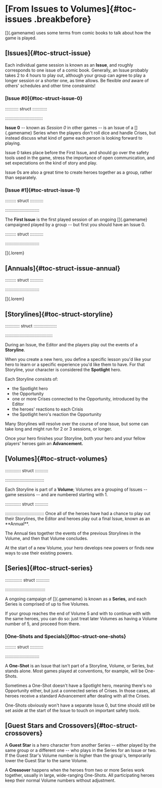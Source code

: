 # [From Issues to Volumes]{#toc-issues .breakbefore}

[]{.gamename} uses some terms from comic books to talk about how 
the game is played.

## [Issues]{#toc-struct-issue}

Each individual game session is known as an **Issue**, and roughly
corresponds to one issue of a comic book. Generally, an Issue probably
takes 2 to 4 hours to play out, although your group can agree to play
a longer session or a shorter one, as time allows. Be flexible *and*
aware of others' schedules and other time constraints!

### [Issue #0]{#toc-struct-issue-0}

::::::::::: struct ::::::::::::
<div class="issue wide zero">
  <div class="do_chargen wide"></div>
  <div class="lines_veils wide"></div>
  <div class="comics_code wide"></div>
</div>
:::::::::::::::::::::::::::::::

**Issue 0** -- known as *Session 0* in other games -- is an
Issue of a []{.gamename} Series when the players don't roll dice and 
handle Crises, but instead discuss what kind of game each person
is looking forward to playing.

Issue 0 takes place before the First Issue, and should go over the 
safety tools used in the game, stress the importance of open communication, 
and set expectations on the kind of story and play.

Issue 0s are also a great time to create heroes together as a group,
rather than separately.

### [Issue #1]{#toc-struct-issue-1}

::::::::: struct :::::::::::
<div class="issue first wide">
  <div class="recap wide"></div>
  <div class="vignette"></div>
  <div class="vignette"></div>
  <div class="vignette"></div>
  <div class="vignette"></div>
  <div class="crisis extra wide"></div>
  <div class="lettercol wide">
  </div>
</div>
::::::::::::::::::::::::::::

The **First Issue** is the first played session of an ongoing []{.gamename} 
campaigned played by a group -- but first you should have an Issue 0.

::::::::: struct :::::::::::
<div class="issue wide">
  <div class="lettercol wide">
   <div class="bleed wide"></div>
   <div class="stars_wishes wide"></div>
  </div>
</div>
::::::::::::::::::::::::::::

[]{.lorem}

## [Annuals]{#toc-struct-issue-annual}

::::::::: struct :::::::::::
<div class="issue wide">
  <div class="recap wide"></div>
  <div class="crisis wide"></div>
  <div class="vignette wide"></div>
  <div class="crisis wide"></div>
  <div class="vignette wide"></div>
  <div class="lettercol wide">
  </div>
</div>
::::::::::::::::::::::::::::

[]{.lorem}

## [Storylines]{#toc-struct-storyline}

:::::::::::: struct :::::::::::::::::::
<div class="storyline wide">
  <div class="issue wide"></div>
</div>
<div class="storyline wide">
  <div class="issue"></div>
  <div class="issue"></div>
  <div class="issue"></div>
  <div class="issue"></div>
</div>
:::::::::::::::::::::::::::::::::::::::

During an Issue, the Editor and the players play out the events of
a **Storyline**.

When you create a new hero, you define a specific lesson you'd like 
your hero to learn or a specific experience you'd like them to have.
For that Storyline, your character is considered the **Spotlight** hero.

Each Storyline consists of:

- the Spotlight hero
- the Opportunity
- one or more Crises connected to the Opportunity, introduced by the Editor
- the heroes' reactions to each Crisis
- the Spotlight hero's reaction the Opportunity

Many Storylines will resolve over the course of one Issue, but some
can take long and might run for 2 or 3 sessions, or longer.

Once your hero finishes your Storyline, both your hero and your 
fellow players' heroes gain an **Advancement.**

## [Volumes]{#toc-struct-volumes}

::::::::::::: struct :::::::::::
<div class="volume wide extra ">
  <div class="storyline wide"></div>
  <div class="storyline wide"></div>
  <div class="storyline wide"></div>
  <div class="issue annual wide"></div>
</div>
::::::::::::::::::::::::::::::::


Each Storyline is part of a **Volume**; Volumes are a grouping of
Issues -- game sessions -- and are numbered starting with 1.  

::::::::::::: struct :::::::::::
<div class="issue annual wide">
 <div class="recap wide"></div>
 <div class="crisis extra wide"></div>
 <div class="vignette"></div>
 <div class="vignette"></div>
 <div class="vignette"></div>
 <div class="vignette"></div>
 <div class="lettercol wide"></div>
</div>
::::::::::::::::::::::::::::::::
Once all of the heroes have had a chance to play out their Storylines, 
the Editor and heroes play out a final Issue, known as an **Annual**. 

The Annual ties together the events of the previous Storylines in the
Volume, and then that Volume concludes.

At the start of a new Volume, your hero develops new powers or finds 
new ways to use their existing powers.

## [Series]{#toc-struct-series}

:::::::::::::: struct :::::::::::
<div class="series wide">
  <div class="issue wide zero"></div>
  <div class="volume one extra wide"></div>
  <div class="volume two extra wide"></div>
  <div class="volume three extra wide"></div>
  <div class="volume four extra wide"></div>
  <div class="volume five extra wide"></div>
</div>
:::::::::::::::::::::::::::::::::

A ongoing campaign of []{.gamename} is known as a **Series,** and each 
Series is comprised of up to five Volumes. 

If your group reaches the end of Volume 5 and with to continue with
with the same heroes, you can do so: just treat later Volumes as having
a Volume number of 5, and proceed from there.

### [One-Shots and Specials]{#toc-struct-one-shots}

::::::::: struct :::::::::::
<div class="issue wide">
  <div class="recap wide"></div>
  <div class="crisis wide"></div>
  <div class="crisis wide"></div>
  <div class="lettercol wide">
  </div>
</div>
::::::::::::::::::::::::::::

A **One-Shot** is an Issue that isn't part of a Storyline, Volume, or
Series, but stands alone. Most games played at conventions, for example,
will be One-Shots.

Sometimes a One-Shot doesn't have a Spotlight hero, meaning there's no
Opportunity either, but just a connected series of Crises. In those 
cases, all heroes receive a standard Advancement after dealing with 
all the Crises.

One-Shots obviously won't have a separate Issue 0, but time should still
be set aside at the start of the Issue to touch on important safety tools.

## [Guest Stars and Crossovers]{#toc-struct-crossovers}

A **Guest Star** is a hero character from another Series -- either played
by the same group or a different one -- who plays in the Series for an
Issue or two. If the Guest Star's Volume number is higher than the group's,
temporarily lower the Guest Star to the same Volume.

A **Crossover** happens when the heroes from two or more Series work
together, usually in large, wide-ranging One-Shots. All participating 
heroes keep their normal Volume numbers without adjustment.

